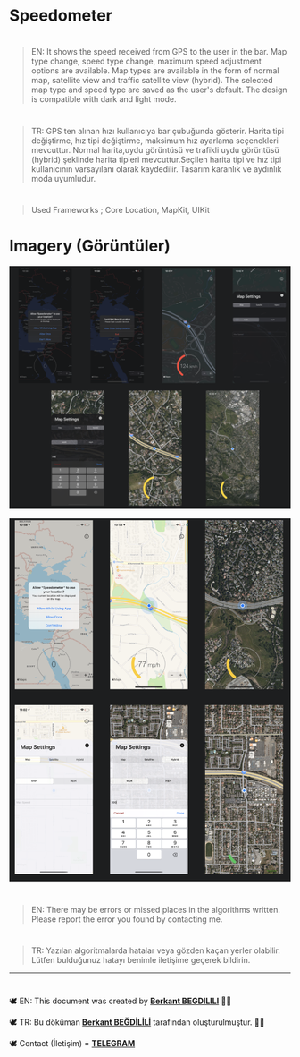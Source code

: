 # Speedometer

#
> EN: It shows the speed received from GPS to the user in the bar. Map type change, speed type change, maximum speed adjustment options are available. Map types are available in the form of normal map, satellite view and traffic satellite view (hybrid). The selected map type and speed type are saved as the user's default. The design is compatible with dark and light mode.
#
> TR: GPS ten alınan hızı kullanıcıya bar çubuğunda gösterir. Harita tipi değiştirme, hız tipi değiştirme, maksimum hız ayarlama seçenekleri mevcuttur. Normal harita,uydu görüntüsü ve trafikli uydu görüntüsü (hybrid) şeklinde harita tipleri mevcuttur.Seçilen harita tipi ve hız tipi kullanıcının varsayılanı olarak kaydedilir. Tasarım karanlık ve aydınlık moda uyumludur.

#
> Used Frameworks ; Core Location, MapKit, UIKit

# Imagery (Görüntüler)
![run1](https://github.com/berkantbegdilili/Speedometer/blob/master/img/darkMode.png)

![run2](https://github.com/berkantbegdilili/Speedometer/blob/master/img/lightMode.png)

 

#
> EN: There may be errors or missed places in the algorithms written. Please report the error you found by contacting me.
#
> TR: Yazılan algoritmalarda hatalar veya gözden kaçan yerler olabilir. Lütfen bulduğunuz hatayı benimle iletişime geçerek bildirin.

________________________________
#
🕊 EN: This document was created by [**Berkant BEGDILILI**](https://www.linkedin.com/in/berkantbegdilili/ "LinkedIN: berkantbegdilili")  ✌🏼

🕊 TR: Bu döküman [**Berkant BEĞDİLİLİ**](https://www.linkedin.com/in/berkantbegdilili/ "LinkedIN: berkantbegdilili") tarafından oluşturulmuştur. ✌🏼

🕊 Contact (İletişim) = [**TELEGRAM**](https://t.me/berkantbegdilili/ "Telegram: @berkantbegdilili")




